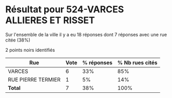 # Résultat pour 524-VARCES ALLIERES ET RISSET

Sur l'ensemble de la ville il y a eu 18 réponses dont 7 réponses avec une rue citée (38%)

2 points noirs identifiés

| Rue | Vote | % réponses | % Nb rues cités|
|-----|------|------------|----------------|
| VARCES | 6 | 33% | 85%|
| RUE PIERRE TERMIER | 1 | 5% | 14%|
| **Total** | 7 | 38% | 100%|
